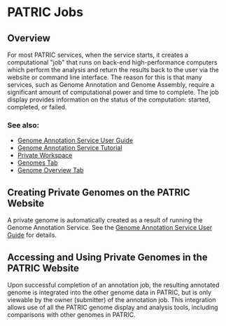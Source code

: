 # PATRIC Jobs

## Overview
For most PATRIC services, when the service starts, it creates a computational "job" that runs on back-end high-performance computers which perform the analysis and return the results back to the user via the website or command line interface. The reason for this is that many services, such as Genome Annotation and Genome Assembly, require a significant amount of computational power and time to complete. The job display provides information on the status of the computation: started, completed, or failed. 

### See also:
  * [Genome Annotation Service User Guide](../services/genome_annotation_service.html)
  * [Genome Annotation Service Tutorial](../../tutorial/genome_annotation/annotation.html)
  * [Private Workspace](../workspaces/workspace.html)
  * [Genomes Tab](../organisms_taxon/genomes.html)
  * [Genome Overview Tab](../organisms_genome/overview.html)

## Creating Private Genomes on the PATRIC Website
A private genome is automatically created as a result of running the Genome Annotation Service. See the [Genome Annotation Service User Guide](../services/genome_annotation_service.html) for details.

## Accessing and Using Private Genomes in the PATRIC Website
Upon successful completion of an annotation job, the resulting annotated genome is integrated into the other genome data in PATRIC, but is only viewable by the owner (submitter) of the annotation job. This integration allows use of all the PATRIC genome display and analysis tools, including comparisons with other genomes in PATRIC.
